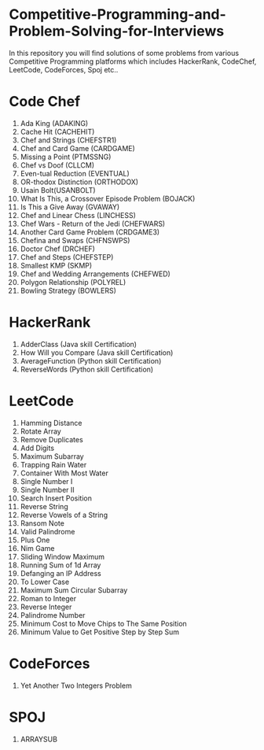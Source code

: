 # Competitive-Programming-and-Problem-Solving-for-Interviews
In this repository you will find solutions of some problems from various Competitive Programming platforms which includes HackerRank, CodeChef, LeetCode, CodeForces, Spoj etc..
#
# Code Chef
1. Ada King (ADAKING)
2. Cache Hit (CACHEHIT)
3. Chef and Strings (CHEFSTR1)
4. Chef and Card Game (CARDGAME)
5. Missing a Point (PTMSSNG)
6. Chef vs Doof (CLLCM)
7. Even-tual Reduction (EVENTUAL)
8. OR-thodox Distinction (ORTHODOX)
9. Usain Bolt(USANBOLT)
10. What Is This, a Crossover Episode Problem (BOJACK)
11. Is This a Give Away (GVAWAY)
12. Chef and Linear Chess (LINCHESS)
13. Chef Wars - Return of the Jedi (CHEFWARS)
14. Another Card Game Problem (CRDGAME3)
15. Chefina and Swaps (CHFNSWPS)
16. Doctor Chef (DRCHEF)
17. Chef and Steps (CHEFSTEP)
18. Smallest KMP (SKMP)
19. Chef and Wedding Arrangements (CHEFWED)
20. Polygon Relationship (POLYREL)
21. Bowling Strategy (BOWLERS)

#
# HackerRank
1. AdderClass (Java skill Certification)
2. How Will you Compare (Java skill Certification)
3. AverageFunction (Python skill Certification)
4. ReverseWords (Python skill Certification)
#
# LeetCode
1. Hamming Distance
2. Rotate Array
3. Remove Duplicates
4. Add Digits
5. Maximum Subarray
6. Trapping Rain Water
7. Container With Most Water
8. Single Number I
9. Single Number II
10. Search Insert Position
11. Reverse String
12. Reverse Vowels of a String
13. Ransom Note
14. Valid Palindrome
15. Plus One
16. Nim Game
17. Sliding Window Maximum
18. Running Sum of 1d Array
19. Defanging an IP Address
20. To Lower Case
21. Maximum Sum Circular Subarray
22. Roman to Integer
23. Reverse Integer
24. Palindrome Number
25. Minimum Cost to Move Chips to The Same Position
26. Minimum Value to Get Positive Step by Step Sum
#
# CodeForces
1. Yet Another Two Integers Problem
#
# SPOJ
1. ARRAYSUB
